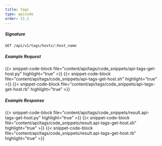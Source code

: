 ```yaml
---
title: Tags
type: apicode
order: 13.2
---
```


##### Signature
`GET /api/v1/tags/hosts/:host_name`
##### Example Request
{{< snippet-code-block file="content/api/tags/code_snippets/api-tags-get-host.py" highlight="true" >}}
{{< snippet-code-block file="content/api/tags/code_snippets/api-tags-get-host.sh" highlight="true" >}}
{{< snippet-code-block file="content/api/tags/code_snippets/api-tags-get-host.rb" highlight="true" >}}
##### Example Response
{{< snippet-code-block file="content/api/tags/code_snippets/result.api-tags-get-host.py" highlight="true" >}}
{{< snippet-code-block file="content/api/tags/code_snippets/result.api-tags-get-host.sh" highlight="true" >}}
{{< snippet-code-block file="content/api/tags/code_snippets/result.api-tags-get-host.rb" highlight="true" >}}